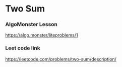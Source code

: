 # Two Sum

### AlgoMonster Lesson

https://algo.monster/liteproblems/1

### Leet code link

https://leetcode.com/problems/two-sum/description/

